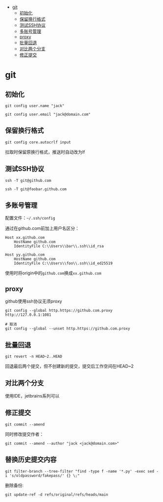 <!--ts-->
* [git](#git)
   * [初始化](#初始化)
   * [保留换行格式](#保留换行格式)
   * [测试SSH协议](#测试ssh协议)
   * [多账号管理](#多账号管理)
   * [proxy](#proxy)
   * [批量回退](#批量回退)
   * [对比两个分支](#对比两个分支)
   * [修正提交](#修正提交)
<!--te-->

# git

## 初始化

`git config user.name "jack"`

`git config user.email "jack@domain.com"`

## 保留换行格式

`git config core.autocrlf input`

拉取时保留原换行格式，推送时自动改为lf

## 测试SSH协议

`ssh -T git@github.com`

`ssh -T git@foobar.github.com`

## 多账号管理

配置文件：`~/.ssh/config`

通过在github.com前加上用户名区分：

```
Host xx.github.com
	HostName github.com
	IdentityFile C:\\Users\\bar\\.ssh\\id_rsa
	
Host yy.github.com
	HostName github.com
	IdentityFile C:\\Users\\foo\\.ssh\\id_ed25519
```

使用时将origin中的`github.com`换成`xx.github.com`

## proxy

github使用ssh协议无须proxy

```shell
git config --global http.https://github.com.proxy http://127.0.0.1:1081

# 取消
git config --global --unset http.https://github.com.proxy
```

## 批量回退

`git revert -n HEAD~2..HEAD`

回退最后两个提交，但不创建新的提交，提交后工作空间在HEAD~2

## 对比两个分支

使用IDE，jetbrains系列可以

## 修正提交

`git commit --amend`

同时修改提交作者：

`git commit --amend --author "jack <jack@domain.com>"`

## 替换历史提交内容

`git filter-branch --tree-filter "find -type f -name '*.py' -exec sed -i 's/oldpassword/fakepass/' {} \;"`

删除备份:

`git update-ref -d refs/original/refs/heads/main`